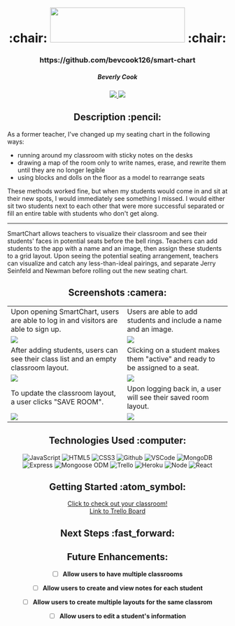 
<div align ="center">
<h1>:chair: <img src="https://i.imgur.com/LMKtGW8.png" width="308" height="80"> :chair:</h1>
<h3>https://github.com/bevcook126/smart-chart</h3>
<h5>Beverly Cook</h5>
<a href="https://www.linkedin.com/in/beverly-cook-093625153/" target="_blank">
      <img src="https://img.shields.io/badge/-LinkedIn-blue?style=flat&logo=Linkedin&logoColor=white">
   </a> 
<a href="mailto:bevcook126@gmail.com" target="_blank">
      <img src="https://img.shields.io/badge/-Gmail-c14438?style=flat&logo=Gmail&logoColor=white">
   </a>
</a>
</div>

<div align = center><h2>Description :pencil:</h2></div>
As a former teacher, I've changed up my seating chart in the following ways:<br/>
<ul>
    <li>running around my classroom with sticky notes on the desks</li>
    <li>drawing a map of the room only to write names, erase, and rewrite them until they are no longer legible</li>
    <li>using blocks and dolls on the floor as a model to rearrange seats</li>
</ul>
These methods worked fine, but when my students would come in and sit at their new spots, I would immediately see something I missed. I would either sit two students next to each other that were more successful separated or fill an entire table with students who don't get along.
<hr/>
SmartChart allows teachers to visualize their classroom and see their students' faces in potential seats before the bell rings. Teachers can add students to the app with a name and an image, then assign these students to a grid layout. Upon seeing the potential seating arrangement, teachers can visualize and catch any less-than-ideal pairings, and separate Jerry Seinfeld and Newman before rolling out the new seating chart.<br/>

<div align = center><h2>Screenshots :camera:</h2><div>

|                                                                                      |                                                                               |
|--------------------------------------------------------------------------------------|-------------------------------------------------------------------------------|
| Upon opening SmartChart, users are able to log in and visitors are able to sign up.  | Users are able to add students and include a name and an image.               |
| <img src="https://i.imgur.com/LMKtGW8.png">                                          | <img src="https://i.imgur.com/lxQ60jO.png">                                   |
| After adding students, users can see their class list and an empty classroom layout. | Clicking on a student makes them "active" and ready to be assigned to a seat. |
| <img src="https://i.imgur.com/INozLrU.png">                                          | <img src="https://i.imgur.com/wO8GPpu.png">                                   |
| To update the classroom layout, a user clicks "SAVE ROOM".                           | Upon logging back in, a user will see their saved room layout.                |
| <img src="https://i.imgur.com/OHHmktI.png">                                          | <img src="https://i.imgur.com/blxTuqF.png">                                   |


<div align = center><h2>Technologies Used :computer:</h2></div>

![JavaScript](https://img.shields.io/badge/-JavaScript-333?style=flat&logo=javascript)
![HTML5](https://img.shields.io/badge/-HTML5-333?style=flat&logo=html5)
![CSS3](https://img.shields.io/badge/-CSS-333?style=flat&logo=css3)
![Github](https://img.shields.io/badge/-GitHub-333?style=flat&logo=github)
![VSCode](https://img.shields.io/badge/-VS_Code-333?style=flat&logo=visualstudio)
![MongoDB](https://img.shields.io/badge/-MongoDB-333?style=flat&logo=mongodb)
![Express](https://img.shields.io/badge/-Express-333?style=flat&logo=express)
![Mongoose ODM](https://img.shields.io/badge/-Mongoose_ODM-333?style=flat&logo=mongodb)
![Trello](https://img.shields.io/badge/-Trello-333?style=flat&logo=trello)
![Heroku](https://img.shields.io/badge/-Heroku-333?style=flat&logo=heroku)
![Node](https://img.shields.io/badge/-Node.js-05122A?style=flat&logo=node.js)
![React](https://img.shields.io/badge/-React-05122A?style=flat&logo=react)



<div align = center><h2>Getting Started :atom_symbol:</h2></div>

[Click to check out your classroom!](https://smart-chart-seating.herokuapp.com/)<br>
[Link to Trello Board](https://trello.com/b/XCn4DlOC/p4)<br>


<div align = center><h2>Next Steps :fast_forward:</h2></div>

## Future Enhancements:

- [ ] **Allow users to have multiple classrooms**

- [ ] **Allow users to create and view notes for each student**

- [ ] **Allow users to create multiple layouts for the same classrom**

- [ ] **Allow users to edit a student's information**

</div>


